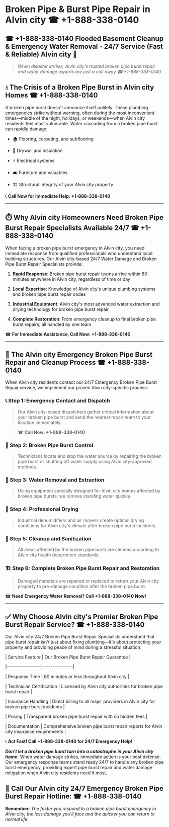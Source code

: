 # Broken Pipe & Burst Pipe Repair in Alvin city ☎ +1-888-338-0140  
## ☎ +1-888-338-0140 Flooded Basement Cleanup & Emergency Water Removal - 24/7 Service (Fast & Reliable) Alvin city 🚨  

> *When disaster strikes, Alvin city's trusted broken pipe burst repair and water damage experts are just a call away ☎ +1-888-338-0140*  

## 💧 The Crisis of a Broken Pipe Burst in Alvin city Homes ☎ +1-888-338-0140  

A broken pipe burst doesn't announce itself politely. These plumbing emergencies strike without warning, often during the most inconvenient times—middle of the night, holidays, or weekends—when Alvin city residents feel most vulnerable. Water cascading from a broken pipe burst can rapidly damage:  

* 🏠 Flooring, carpeting, and subflooring  
* 🧱 Drywall and insulation  
* ⚡ Electrical systems  
* 🛋️ Furniture and valuables  
* 🏗️ Structural integrity of your Alvin city property  

📞 **Call Now for Immediate Help: +1-888-338-0140**  

---  

## ⏱️ Why Alvin city Homeowners Need Broken Pipe Burst Repair Specialists Available 24/7 ☎ +1-888-338-0140  

When facing a broken pipe burst emergency in Alvin city, you need immediate response from qualified professionals who understand local building structures. Our Alvin city-based 24/7 Water Damage and Broken Pipe Burst Repair Specialists provide:  

1. **Rapid Response**: Broken pipe burst repair teams arrive within 60 minutes anywhere in Alvin city, regardless of time or day  
2. **Local Expertise**: Knowledge of Alvin city's unique plumbing systems and broken pipe burst repair codes  
3. **Industrial Equipment**: Alvin city's most advanced water extraction and drying technology for broken pipe burst repair  
4. **Complete Restoration**: From emergency cleanup to final broken pipe burst repairs, all handled by one team  

☎ **For Immediate Assistance, Call Now: +1-888-338-0140**  

---  

## 🔧 The Alvin city Emergency Broken Pipe Burst Repair and Cleanup Process ☎ +1-888-338-0140  

When Alvin city residents contact our 24/7 Emergency Broken Pipe Burst Repair service, we implement our proven Alvin city-specific process:  

### 📞 Step 1: Emergency Contact and Dispatch  
> Our Alvin city-based dispatchers gather critical information about your broken pipe burst and send the nearest repair team to your location immediately.  
> ☎ **Call Now: +1-888-338-0140**  

### 🚿 Step 2: Broken Pipe Burst Control  
> Technicians locate and stop the water source by repairing the broken pipe burst or shutting off water supply using Alvin city-approved methods.  

### 🌊 Step 3: Water Removal and Extraction  
> Using equipment specially designed for Alvin city homes affected by broken pipe bursts, we remove standing water quickly.  

### 💨 Step 4: Professional Drying  
> Industrial dehumidifiers and air movers create optimal drying conditions for Alvin city's climate after broken pipe burst incidents.  

### 🧼 Step 5: Cleanup and Sanitization  
> All areas affected by the broken pipe burst are cleaned according to Alvin city health department standards.  

### 🏗️ Step 6: Complete Broken Pipe Burst Repair and Restoration  
> Damaged materials are repaired or replaced to return your Alvin city property to pre-damage condition after the broken pipe burst.  

☎ **Need Emergency Water Removal? Call +1-888-338-0140 Now!**  

---  

## ✅ Why Choose Alvin city's Premier Broken Pipe Burst Repair Service? ☎ +1-888-338-0140  

Our Alvin city 24/7 Broken Pipe Burst Repair Specialists understand that pipe burst repair isn't just about fixing plumbing—it's about protecting your property and providing peace of mind during a stressful situation.  

| Service Feature | Our Broken Pipe Burst Repair Guarantee |  
|-----------------|---------------|  
| Response Time | 60 minutes or less throughout Alvin city |  
| Technician Certification | Licensed by Alvin city authorities for broken pipe burst repair |  
| Insurance Handling | Direct billing to all major providers in Alvin city for broken pipe burst incidents |  
| Pricing | Transparent broken pipe burst repair with no hidden fees |  
| Documentation | Comprehensive broken pipe burst repair reports for Alvin city insurance requirements |  

📞 **Act Fast! Call +1-888-338-0140 for 24/7 Emergency Help!**  

***Don't let a broken pipe burst turn into a catastrophe in your Alvin city home.*** When water damage strikes, immediate action is your best defense. Our emergency response teams stand ready 24/7 to handle any broken pipe burst emergency, providing expert pipe burst repair and water damage mitigation when Alvin city residents need it most.  

## 📱 Call Our Alvin city 24/7 Emergency Broken Pipe Burst Repair Hotline: ☎ +1-888-338-0140  

**Remember**: *The faster you respond to a broken pipe burst emergency in Alvin city, the less damage you'll face and the quicker you can return to normal life.*